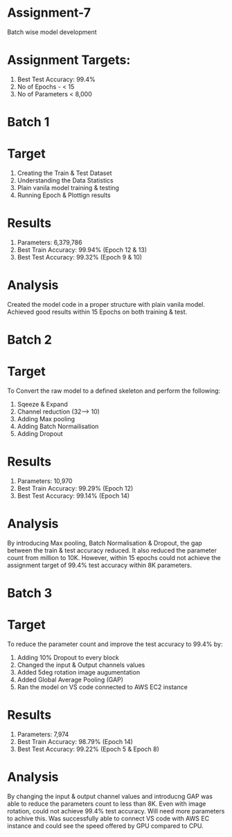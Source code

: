 # Assignment-7
Batch wise model development
# Assignment Targets:
  1. Best Test Accuracy: 99.4%
  2. No of Epochs - < 15
  3. No of Parameters < 8,000

# Batch 1 
# Target
  1. Creating the Train & Test Dataset
  2. Understanding the Data Statistics
  3. Plain vanila model training & testing
  4. Running Epoch & Plottign results

# Results
  1. Parameters: 6,379,786
  2. Best Train Accuracy: 99.94% (Epoch 12 & 13)
  3. Best Test Accuracy: 99.32% (Epoch 9 & 10)

 # Analysis
 Created the model code in a proper structure with plain vanila model. Achieved good results within 15 Epochs on both training & test.

# Batch 2 
# Target
  To Convert the raw model to a defined skeleton and perform the following:
  1. Sqeeze & Expand
  2. Channel reduction (32--> 10)
  3. Adding Max pooling
  4. Adding Batch Normailisation
  5. Adding Dropout

# Results
  1. Parameters: 10,970
  2. Best Train Accuracy: 99.29% (Epoch 12)
  3. Best Test Accuracy: 99.14% (Epoch 14)

 # Analysis
 By introducing Max pooling, Batch Normalisation & Dropout, the gap between the train & test accuracy reduced. It also reduced the parameter count from million to 10K.
 However, within 15 epochs could not achieve the assignment target of 99.4% test accuracy within 8K parameters.

# Batch 3 
# Target
  To reduce the parameter count and improve the test accuracy to 99.4% by:
  1. Adding 10% Dropout to every block
  2. Changed the input & Output channels values 
  3. Added 5deg rotation image augumentation
  4. Added Global Average Pooling (GAP)
  5. Ran the model on VS code connected to AWS EC2 instance

# Results
  1. Parameters: 7,974
  2. Best Train Accuracy: 98.79% (Epoch 14)
  3. Best Test Accuracy: 99.22% (Epoch 5 & Epoch 8)

 # Analysis
 By changing the input & output channel values and introducng GAP was able to reduce the parameters count to less than 8K. 
 Even with image rotation, could not achieve 99.4% test accuracy. Will need more parameters to achive this.
 Was successfully able to connect VS code with AWS EC instance and could see the speed offered by GPU compared to CPU.
 
